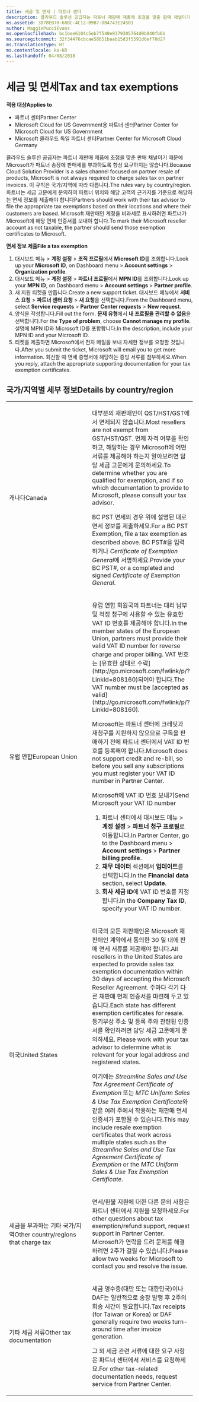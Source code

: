 ```yaml
---
title: 세금 및 면세 | 파트너 센터
description: 클라우드 솔루션 공급자는 파트너 재판매 제품에 초점을 맞춘 판매 채널이기 때문에 Microsoft가 파트너 송장에 판매세를 부과하도록 항상 요구하지는 않습니다.
ms.assetid: 3D78EB70-68BC-4C12-B9B7-DB4743E24501
author: MaggiePucciEvans
ms.openlocfilehash: bc1bee6104c5eb7f540e9379305764d9b040fb6b
ms.sourcegitcommit: 32f34476cbcae58651baab15d3f5591d6ef70d27
ms.translationtype: HT
ms.contentlocale: ko-KR
ms.lasthandoff: 04/08/2018
---
```

# <a name="tax-and-tax-exemptions"></a><span data-ttu-id="ab508-103">세금 및 면세</span><span class="sxs-lookup"><span data-stu-id="ab508-103">Tax and tax exemptions</span></span>

**<span data-ttu-id="ab508-104">적용 대상</span><span class="sxs-lookup"><span data-stu-id="ab508-104">Applies to</span></span>**

-  <span data-ttu-id="ab508-105">파트너 센터</span><span class="sxs-lookup"><span data-stu-id="ab508-105">Partner Center</span></span>
-  <span data-ttu-id="ab508-106">Microsoft Cloud for US Government용 파트너 센터</span><span class="sxs-lookup"><span data-stu-id="ab508-106">Partner Center for Microsoft Cloud for US Government</span></span>
-  <span data-ttu-id="ab508-107">Microsoft 클라우드 독일 파트너 센터</span><span class="sxs-lookup"><span data-stu-id="ab508-107">Partner Center for Microsoft Cloud Germany</span></span>

<span data-ttu-id="ab508-108">클라우드 솔루션 공급자는 파트너 재판매 제품에 초점을 맞춘 판매 채널이기 때문에 Microsoft가 파트너 송장에 판매세를 부과하도록 항상 요구하지는 않습니다.</span><span class="sxs-lookup"><span data-stu-id="ab508-108">Because Cloud Solution Provider is a sales channel focused on partner resale of products, Microsoft is not always required to charge sales tax on partner invoices.</span></span> <span data-ttu-id="ab508-109">이 규칙은 국가/지역에 따라 다릅니다.</span><span class="sxs-lookup"><span data-stu-id="ab508-109">The rules vary by country/region.</span></span> <span data-ttu-id="ab508-110">파트너는 세금 고문에게 문의하여 파트너 위치와 해당 고객의 근거지를 기준으로 해당하는 면세 정보를 제출해야 합니다</span><span class="sxs-lookup"><span data-stu-id="ab508-110">Partners should work with their tax advisor to file the appropriate tax exemptions based on their locations and where their customers are based.</span></span> <span data-ttu-id="ab508-111">Microsoft 재판매인 계정을 비과세로 표시하려면 파트너가 Microsoft에 해당 면제 인증서를 보내야 합니다.</span><span class="sxs-lookup"><span data-stu-id="ab508-111">To mark their Microsoft reseller account as not taxable, the partner should send those exemption certificates to Microsoft.</span></span>

**<span data-ttu-id="ab508-112">면세 정보 제출</span><span class="sxs-lookup"><span data-stu-id="ab508-112">File a tax exemption</span></span>**

1.  <span data-ttu-id="ab508-113">대시보드 메뉴 &gt; **계정 설정** &gt; **조직 프로필**에서 **Microsoft ID**를 조회합니다.</span><span class="sxs-lookup"><span data-stu-id="ab508-113">Look up your **Microsoft ID**, on Dashboard menu &gt; **Account settings** &gt; **Organization profile**.</span></span>
2.  <span data-ttu-id="ab508-114">대시보드 메뉴 &gt; **계정 설정** &gt; **파트너 프로필**에서 **MPN ID**를 조회합니다.</span><span class="sxs-lookup"><span data-stu-id="ab508-114">Look up your **MPN ID**, on Dashboard menu &gt; **Account settings** &gt; **Partner profile**.</span></span>
3.  <span data-ttu-id="ab508-115">새 지원 티켓을 만듭니다.</span><span class="sxs-lookup"><span data-stu-id="ab508-115">Create a new support ticket.</span></span> <span data-ttu-id="ab508-116">대시보드 메뉴에서 **서비스 요청** &gt; **파트너 센터 요청** &gt; **새 요청**을 선택합니다.</span><span class="sxs-lookup"><span data-stu-id="ab508-116">From the Dashboard menu, select **Service requests** &gt; **Partner Center requests** &gt; **New request**.</span></span>
4.  <span data-ttu-id="ab508-117">양식을 작성합니다.</span><span class="sxs-lookup"><span data-stu-id="ab508-117">Fill out the form.</span></span> <span data-ttu-id="ab508-118">**문제 유형**에서 **내 프로필을 관리할 수 없음**을 선택합니다.</span><span class="sxs-lookup"><span data-stu-id="ab508-118">For the **Type of problem**, choose **Cannot manage my profile**.</span></span> <span data-ttu-id="ab508-119">설명에 MPN ID와 Microsoft ID를 포함합니다.</span><span class="sxs-lookup"><span data-stu-id="ab508-119">In the description, include your MPN ID and your Microsoft ID.</span></span>
5.  <span data-ttu-id="ab508-120">티켓을 제출하면 Microsoft에서 전자 메일을 보내 자세한 정보를 요청할 것입니다.</span><span class="sxs-lookup"><span data-stu-id="ab508-120">After you submit the ticket, Microsoft will email you to get more information.</span></span> <span data-ttu-id="ab508-121">회신할 때 면세 증명서에 해당하는 증빙 서류를 첨부하세요.</span><span class="sxs-lookup"><span data-stu-id="ab508-121">When you reply, attach the appropriate supporting documentation for your tax exemption certificates.</span></span>

## <a name="details-by-countryregion"></a><span data-ttu-id="ab508-122">국가/지역별 세부 정보</span><span class="sxs-lookup"><span data-stu-id="ab508-122">Details by country/region</span></span>


<table>
<colgroup>
<col width="50%" />
<col width="50%" />
</colgroup>
<tbody>
<tr class="odd">
<td><span data-ttu-id="ab508-123">캐나다</span><span class="sxs-lookup"><span data-stu-id="ab508-123">Canada</span></span></td>
<td><p><span data-ttu-id="ab508-124">대부분의 재판매인이 QST/HST/GST에서 면제되지 않습니다.</span><span class="sxs-lookup"><span data-stu-id="ab508-124">Most resellers are not exempt from GST/HST/QST.</span></span> <span data-ttu-id="ab508-125">면제 자격 여부를 확인하고, 해당하는 경우 Microsoft에 어떤 서류를 제공해야 하는지 알아보려면 담당 세금 고문에게 문의하세요.</span><span class="sxs-lookup"><span data-stu-id="ab508-125">To determine whether you are qualified for exemption, and if so which documentation to provide to Microsoft, please consult your tax advisor.</span></span></p>
<p><span data-ttu-id="ab508-126">BC PST 면세의 경우 위에 설명된 대로 면세 정보를 제출하세요.</span><span class="sxs-lookup"><span data-stu-id="ab508-126">For a BC PST Exemption, file a tax exemption as described above.</span></span> <span data-ttu-id="ab508-127">BC PST#을 입력하거나 <em>Certificate of Exemption General</em>에 서명하세요.</span><span class="sxs-lookup"><span data-stu-id="ab508-127">Provide your BC PST#, or a completed and signed <em>Certificate of Exemption General</em>.</span></span></p></td>
</tr>
<tr class="even">
<td><span data-ttu-id="ab508-128">유럽 연합</span><span class="sxs-lookup"><span data-stu-id="ab508-128">European Union</span></span></td>
<td><p><span data-ttu-id="ab508-129">유럽 연합 회원국의 파트너는 대리 납부 및 적정 청구에 사용할 수 있는 유효한 VAT ID 번호를 제공해야 합니다.</span><span class="sxs-lookup"><span data-stu-id="ab508-129">In the member states of the European Union, partners must provide their valid VAT ID number for reverse charge and proper billing.</span></span> <span data-ttu-id="ab508-130">VAT 번호는 [유효한 상태로 수락](http://go.microsoft.com/fwlink/p/?LinkId=808160)되어야 합니다.</span><span class="sxs-lookup"><span data-stu-id="ab508-130">The VAT number must be [accepted as valid](http://go.microsoft.com/fwlink/p/?LinkId=808160).</span></span></p>
<p><span data-ttu-id="ab508-131">Microsoft는 파트너 센터에 크레딧과 재청구를 지원하지 않으므로 구독을 판매하기 전에 파트너 센터에서 VAT ID 번호를 등록해야 합니다.</span><span class="sxs-lookup"><span data-stu-id="ab508-131">Microsoft does not support credit and re-bill, so before you sell any subscriptions you must register your VAT ID number in Partner Center.</span></span></p>
<p><span data-ttu-id="ab508-132">Microsoft에 VAT ID 번호 보내기</span><span class="sxs-lookup"><span data-stu-id="ab508-132">Send Microsoft your VAT ID number</span></span></strong></p>
<ol>
<li><span data-ttu-id="ab508-133">파트너 센터에서 대시보드 메뉴 &gt; <strong>계정 설정</strong> &gt; <strong>파트너 청구 프로필</strong>로 이동합니다.</span><span class="sxs-lookup"><span data-stu-id="ab508-133">In Partner Center, go to the Dashboard menu &gt; <strong>Account settings</strong> &gt; <strong>Partner billing profile</strong>.</span></span></li>
<li><span data-ttu-id="ab508-134"><strong>재무 데이터</strong> 섹션에서 <strong>업데이트</strong>를 선택합니다.</span><span class="sxs-lookup"><span data-stu-id="ab508-134">In the <strong>Financial data</strong> section, select <strong>Update</strong>.</span></span></li>
<li><span data-ttu-id="ab508-135"><strong>회사 세금 ID</strong>에 VAT ID 번호를 지정합니다.</span><span class="sxs-lookup"><span data-stu-id="ab508-135">In the <strong>Company Tax ID</strong>, specify your VAT ID number.</span></span></li>
</ol></td>
</tr>
<tr class="odd">
<td><span data-ttu-id="ab508-136">미국</span><span class="sxs-lookup"><span data-stu-id="ab508-136">United States</span></span></td>
<td><p><span data-ttu-id="ab508-137">미국의 모든 재판매인은 Microsoft 재판매인 계약에서 동의한 30 일 내에 판매 면세 서류를 제공해야 합니다.</span><span class="sxs-lookup"><span data-stu-id="ab508-137">All resellers in the United States are expected to provide sales tax exemption documentation within 30 days of accepting the Microsoft Reseller Agreement.</span></span> <span data-ttu-id="ab508-138">주마다 각기 다른 재판매 면제 인증서를 마련해 두고 있습니다.</span><span class="sxs-lookup"><span data-stu-id="ab508-138">Each state has different exemption certificates for resale.</span></span> <span data-ttu-id="ab508-139">등기부상 주소 및 등록 주와 관련된 인증서를 확인하려면 담당 세금 고문에게 문의하세요. </span><span class="sxs-lookup"><span data-stu-id="ab508-139">Please work with your tax advisor to determine what is relevant for your legal address and registered states.</span></span></p>
<p><span data-ttu-id="ab508-140">여기에는 <em>Streamline Sales and Use Tax Agreement Certificate of Exemption</em> 또는 <em>MTC Uniform Sales &amp; Use Tax Exemption Certificate</em>와 같은 여러 주에서 작용하는 재판매 면세 인증서가 포함될 수 있습니다.</span><span class="sxs-lookup"><span data-stu-id="ab508-140">This may include resale exemption certificates that work across multiple states such as the <em>Streamline Sales and Use Tax Agreement Certificate of Exemption</em> or the <em>MTC Uniform Sales &amp; Use Tax Exemption Certificate</em>.</span></span></p></td>
</tr>
<tr class="even">
<td><span data-ttu-id="ab508-141">세금을 부과하는 기타 국가/지역</span><span class="sxs-lookup"><span data-stu-id="ab508-141">Other country/regions that charge tax</span></span></td>
<td><p><span data-ttu-id="ab508-142">면세/환불 지원에 대한 다른 문의 사항은 파트너 센터에서 지원을 요청하세요.</span><span class="sxs-lookup"><span data-stu-id="ab508-142">For other questions about tax exemption/refund support, request support in Partner Center.</span></span> <span data-ttu-id="ab508-143">Microsoft가 연락을 드려 문제를 해결하려면 2주가 걸릴 수 있습니다.</span><span class="sxs-lookup"><span data-stu-id="ab508-143">Please allow two weeks for Microsoft to contact you and resolve the issue.</span></span></p></td>
</tr>
<tr class="odd">
<td><span data-ttu-id="ab508-144">기타 세금 서류</span><span class="sxs-lookup"><span data-stu-id="ab508-144">Other tax documentation</span></span></td>
<td><p><span data-ttu-id="ab508-145">세금 영수증(대만 또는 대한민국)이나 DAF는 일반적으로 송장 발행 후 2주의 회송 시간이 필요합니다.</span><span class="sxs-lookup"><span data-stu-id="ab508-145">Tax receipts (for Taiwan or Korea) or DAF generally require two weeks turn-around time after invoice generation.</span></span></p>
<p><span data-ttu-id="ab508-146">그 외 세금 관련 서류에 대한 요구 사항은 파트너 센터에서 서비스를 요청하세요.</span><span class="sxs-lookup"><span data-stu-id="ab508-146">For other tax-related documentation needs, request service from Partner Center.</span></span></p></td>
</tr>
</tbody>
</table>

 

 

 




